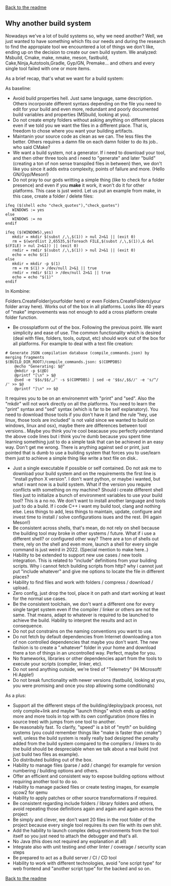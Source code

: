[Back to the readme](../readme.md)

## Why another build system

Nowadays we've a lot of build systems so, why we need another? Well, we just wanted to have something which fits our needs and during the research to find the appropiate tool we encountered a lot of things we don't like, ending up on the decision to create our own build system. 
We analyzed: Msbuild, Cmake, make, nmake, meson, fastbuild, Cake,Ninja,Autotools,Gradle, Gyp/GN, Premake... and others and every single tool failed with one or more items.

As a brief recap, that's what we want for a build system:

As baseline:

- Avoid build properties hell. Just same language, same description. Others incorporate different syntaxs depending on the file you need to edit for your build and even more, redundant and poorly documented build variables and properties (MSbuild, looking at you).
- Do not create empty folders without asking anything on different places even if we told you we want the files in a different place. That is, freedom to chose where you want your building artifacts.
- Maintanin your source code as clean as we can. The less files the better. Others requires a damn file on each damn folder to do its job.. who said CMake?
- We want a build system, not a generator. If i need to download your tool, and then other three tools and i need to "generate" and later "build" (creating a ton of non sense transpiled files in between) then, we don't like you since it adds extra complexity, points of failure and more. (Hello GN/Gyp/Meson!)
- Do not pray to our gods writting a simple thing (like to check for a folder presence) and even if you **make** it work, it won't do it for other platforms. This case is just weird. Let us put an example from make, in this case, create a folder / delete files:
```
ifeq ($(shell echo "check_quotes"),"check_quotes")
   WINDOWS := yes
else
   WINDOWS := no
endif

ifeq ($(WINDOWS),yes)
   mkdir = mkdir $(subst /,\,$(1)) > nul 2>&1 || (exit 0)
   rm = $(wordlist 2,65535,$(foreach FILE,$(subst /,\,$(1)),& del $(FILE) > nul 2>&1)) || (exit 0)
   rmdir = rmdir $(subst /,\,$(1)) > nul 2>&1 || (exit 0)
   echo = echo $(1)
else
   mkdir = mkdir -p $(1)
   rm = rm $(1) > /dev/null 2>&1 || true
   rmdir = rmdir $(1) > /dev/null 2>&1 || true
   echo = echo "$(1)"
endif
```
In Kombine:

Folders.CreateFolder(yourfolder here) or even Folders.CreateFolders(your folder array here). Works out of the box in all platforms. Looks like 40 years of "make" improvements was not enough to add a cross platform create folder function.

- Be crossplatform out of the box. Following the previous point. We want simplicity and ease of use. The common functionality which is desired (deal with files, folders, tools, output, etc) should work out of the box for all platforms. For example to deal with a text file creation:

```
# Generate JSON compilation database (compile_commands.json) by merging fragments
$(BUILD_DIR_ROOT)/compile_commands.json: $(COMPDBS)
	@echo "Generating: $@"
	@mkdir -p $(@D)
	@printf "[\n" > $@
	@sed -e '$$s/$$/,/' -s $(COMPDBS) | sed -e '$$s/,$$//' -e 's/^/    /' >> $@
	@printf "]\n" >> $@
```

It requires you to be on an environemnt with "print" and "sed". Also the "mkdir" will not work directly on all the platforms. You need to learn the "print" syntax and "sed" syntax (which is far to be self explanatory). You need to download those tools if you don't have it (and the rule "hey, use linux, those tools are included" is not valid since we wanted to build on windows, linux and osx), maybe there are differences between tool versions..
Maybe you think you're cool beacause you perfectly understand the above code lines but i think you're dumb because you spent time learning something just to do a simple task that can be achieved in an easy way. Don't get me wrong. There is anything against sed or print, just pointed that is dumb to use a building system that forces you to use/learn them just to achieve a simple thing like write a text file on disk..

- Just a single executable if possible or self contained. Do not ask me to download your build system and on the requirements the first line is "install python X version". I don't want python, or maybe i wanted, but what i want now is a build system. What if the version you require conflicts with something on my machine? Should i create different shell files just to initialize a bunch of environment variables to use your build tool? This is a no no. We don't want to install another language and tools just to do a build. If i code C++ i want my build tool, clang and nothing else. Less things to add, less things to maintain, update, configure and invest time to install / solve configurations isues and the rest. (Hi again Meson!)
- Be consistent across shells, that's mean, do not rely on shell because the building tool may broke in other systems / future. What if i use a different shell? or configured other way? There are a ton of shells out there, rely on the shell and even more, launch a shell for every single command is just weird in 2022. (Special mention to make here..)
- Hability to be extended to support new use cases / new tools integration. This is related to "include" definitions from your building scripts. Why i cannot fetch building scripts from http? why i cannot just put "include whatever" and give me options to locate the file in different places? 
- Hability to find files and work with folders / compress / download / upload..
- Zero config, just drop the tool, place it on path and start working at least for the normal use cases.
- Be the consistent toolchain, we don't want a different one for every single target system even if the compiler / linker or others are not the same. That means, adapt to whatever is required to be launched to achieve the build. Hability to interpret the results and act in consequence.
- Do not put constrains on the naming conventions you want to use.
- Do not fetch by default dependencies from Internet downloading a ton of non controlled dependencies that maybe you don't want. The new fashion is to create a ".whatever" folder in your home and download there a ton of things in an uncontrolled way. Perfect, maybe for you.
- No frameworks, libraries or other dependencies apart from the tools to execute your scripts (compiler, linker, etc).
- Do not send anything outside, we're tired of "Telemetry" (Hi Microsoft! Hi Apple!)
- Do not break functionality with newer versions (fastbuild, looking at you, you were promising and once you stop allowing some conditionals)

As a plus:

- Support all the different steps of the building/deploy/pack process, not only compile+link and maybe "launch things" which ends up adding more and more tools in top with its own configuration (more files in source tree) with jumps from one tool to another.
- Be reasonabily fast. To clarify, "speed" is a bit of "myth" on building systems (you could remember things like "make is faster than cmake") well, unless the build system is really really bad designed the penalty added from the build system compared to the compilers / linkers to do the build should be despreciable when we talk about a real build (not just build two files as example).
- Do distributed building out of the box.
- Hability to manage files (parse / add / change) for example for version numbering / building options and others.
- Offer an efficient and consistent way to expose building options without requiring another tool to do so.
- Hability to manage packed files or create testing images, for example qcow2 for qemu
- Hability to apply patches or other source transformations if required.
- Be consistent regarding include folders / library folders and others, avoid repeating those definitions again and again and again across the project
- Be simply and clever, we don't want 20 files in the root folder of the project because every single tool requires its own file with its own shit.
- Add the hability to launch complex debug environments from the tool itself so you just need to attach the debugger and that's all.
- No Java (this does not required any explanation at all)
- Integrate also with unit testing and other linter / coverage / security scan steps
- Be prepared to act as a Build server / CI / CD tool
- Hability to work with different technologies, avoid "one script type" for web frontend and "another script type" for the backed and so on.

[Back to the readme](../readme.md)